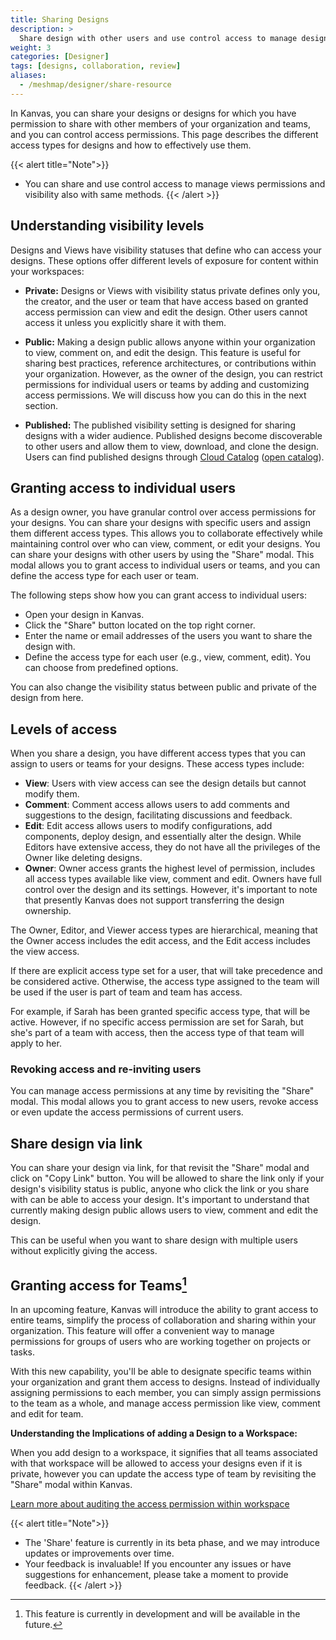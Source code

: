 ```yaml
---
title: Sharing Designs
description: >
  Share design with other users and use control access to manage design access permissions and visibility.
weight: 3
categories: [Designer]
tags: [designs, collaboration, review]
aliases:
  - /meshmap/designer/share-resource
---
```


In Kanvas, you can share your designs or designs for which you have permission to share with other members of your organization and teams, and you can control access permissions. This page describes the different access types for designs and how to effectively use them.

{{< alert title="Note">}}
- You can share and use control access to manage views permissions and visibility also with same methods.
{{< /alert >}}

## Understanding visibility levels

Designs and Views have visibility statuses that define who can access your designs. These options offer different levels of exposure for content within your workspaces:

- **Private:** Designs or Views with visibility status private defines only you, the creator, and the user or team that have access based on granted access permission can view and edit the design. Other users cannot access it unless you explicitly share it with them.

- **Public:**  Making a design public allows anyone within your organization to view, comment on, and edit the design. This feature is useful for sharing best practices, reference architectures, or contributions within your organization. However, as the owner of the design, you can restrict permissions for individual users or teams by adding and customizing access permissions. We will discuss how you can do this in the next section.

- **Published:**  The published visibility setting is designed for sharing designs with a wider audience. Published designs become discoverable to other users and allow them to view, download, and clone the design. Users can find published designs through [Cloud Catalog](/cloud/catalog) ([open catalog](https://cloud.layer5.io/catalog)).

## Granting access to individual users

As a design owner, you have granular control over access permissions for your designs. You can share your designs with specific users and assign them different access types. This allows you to collaborate effectively while maintaining control over who can view, comment, or edit your designs.
You can share your designs with other users by using the "Share" modal. This modal allows you to grant access to individual users or teams, and you can define the access type for each user or team.

The following steps show how you can grant access to individual users:

- Open your design in Kanvas.
- Click the "Share" button located on the top right corner.
- Enter the name or email addresses of the users you want to share the design with.
- Define the access type for each user (e.g., view, comment, edit). You can choose from predefined options.

You can also change the visibility status between public and private of the design from here.

## Levels of access

When you share a design, you have different access types that you can assign to users or teams for your designs. These access types include:

- **View**: Users with view access can see the design details but cannot modify them.
- **Comment**: Comment access allows users to add comments and suggestions to the design, facilitating discussions and feedback.
- **Edit**: Edit access allows users to modify configurations, add components, deploy design, and essentially alter the design. While Editors have extensive access, they do not have all the privileges of the Owner like deleting designs.
- **Owner**: Owner access grants the highest level of permission, includes all access types available like view, comment and edit. Owners have full control over the design and its settings. However, it's important to note that presently Kanvas does not support transferring the design ownership.

The Owner, Editor, and Viewer access types are hierarchical, meaning that the Owner access includes the edit access, and the Edit access includes the view access.

If there are explicit access type set for a user, that will take precedence and be considered active. Otherwise, the access type assigned to the team will be used if the user is part of team and team has access.

For example, if Sarah has been granted specific access type, that will be active. However, if no specific access permission are set for Sarah, but she's part of a team with access, then the access type of that team will apply to her.

### Revoking access and re-inviting users

You can manage access permissions at any time by revisiting the "Share" modal. This modal allows you to grant access to new users, revoke access or even update the access permissions of current users.

## Share design via link

You can share your design via link, for that revisit the "Share" modal and click on "Copy Link" button. You will be allowed to share the link only if your design's visibility status is public, anyone who click the link or you share with can be able to access your design. It's important to understand that currently making design public allows users to view, comment and edit the design.

This can be useful when you want to share design with multiple users without explicitly giving the access.

## Granting access for Teams[^1]

In an upcoming feature, Kanvas will introduce the ability to grant access to entire teams, simplify the process of collaboration and sharing within your organization. This feature will offer a convenient way to manage permissions for groups of users who are working together on projects or tasks.

With this new capability, you'll be able to designate specific teams within your organization and grant them access to designs. Instead of individually assigning permissions to each member, you can simply assign permissions to the team as a whole, and manage access permission like view, comment and edit for team.

**Understanding the Implications of adding a Design to a Workspace:**

When you add design to a workspace, it signifies that all teams associated with that workspace will be allowed to access your designs even if it is private, however you can update the access type of team by revisiting the "Share" modal within Kanvas.

[Learn more about auditing the access permission within workspace](/cloud/spaces/workspaces/)

{{< alert title="Note">}}
- The 'Share' feature is currently in its beta phase, and we may introduce updates or improvements over time.
- Your feedback is invaluable! If you encounter any issues or have suggestions for enhancement, please take a moment to provide feedback.
{{< /alert >}}

[^1]: This feature is currently in development and will be available in the future.
